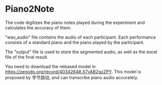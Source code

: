 # Piano2Note

The code digitizes the piano notes played during the experiment and calculates the accuracy of them.  
  
"wav_audio" file contains the audio of each participant. Each performance consists of a standard piano and the piano played by the participant.  
  
The "output" file is used to store the segmented audio, as well as the excel file of the final result.


You need to download the released model in https://zenodo.org/record/4034264#.X7vAB2gzZPY. This model is proposed by 字节跳动, and can transcribe piano audio accurately.

